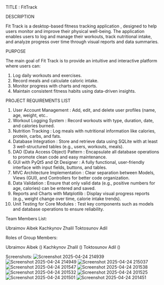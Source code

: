 TITLE : FitTrack

DESCRIPTION 

Fit Track is a desktop-based fitness tracking application , designed to help users monitor and improve their physical well-being. The application enables users to log and manage their workouts, track nutritional intake, and analyze progress over time through visual reports and data summaries.

PURPOSE

The main goal of Fit Track is to provide an intuitive and interactive platform where users can:
1. Log daily workouts and exercises.
2. Record meals and calculate caloric intake.
3. Monitor progress with charts and reports.
4. Maintain consistent fitness habits using data-driven insights.

PROJECT REQUIREMENTS LIST 

1) User Account Management : Add, edit, and delete user profiles (name, age, weight, etc..
2) Workout Logging System : Record workouts with type, duration, date, and calories burned.
3) Nutrition Tracking : Log meals with nutritional information like calories, protein, carbs, and fats.
4) Database Integration : Store and retrieve data using SQLite with at least 3 well-structured tables (e.g., users, workouts, meals).
5) DAO (Data Access Object) Pattern :
Encapsulate all database operations to promote clean code and easy maintenance.
6) GUI with PyQt5 and Qt Designer : A fully functional, user-friendly interface with input fields, buttons, and tables.
7) MVC Architecture Implementation : Clear separation between Models, Views (GUI), and Controllers for better code organization.
8) Data Validation : Ensure that only valid data (e.g., positive numbers for age, calories) can be entered and saved.
9) Reports and Charts with Matplotlib : Display visual progress reports (e.g., weight change over time, calorie intake trends).
10) Unit Testing for Core Modules : Test key components such as models and database operations to ensure reliability.

Team Members List: 

Ubraimov Aibek
Kachkynov Zhalil
Toktosunov Adil

Roles of Group Members:

Ubraimov Aibek ()
Kachkynov Zhalil ()
Toktosunov Adil ()

Screenshots: 
![Screenshot 2025-04-24 214939](https://github.com/user-attachments/assets/18754990-250d-4725-9665-fcef75b5e911)
![Screenshot 2025-04-24 214949](https://github.com/user-attachments/assets/9e883bd2-56f1-4a82-a64a-d5d6b14f45e3)
![Screenshot 2025-04-24 215037](https://github.com/user-attachments/assets/77cd2382-8357-4e38-b7fd-389720e51f53)
![Screenshot 2025-04-24 201547](https://github.com/user-attachments/assets/57d3257b-49e4-4b8d-a63c-e5c7870a24b3)
![Screenshot 2025-04-24 201538](https://github.com/user-attachments/assets/5976fd14-4517-44f2-9d4f-8d8a2acdb059)
![Screenshot 2025-04-24 201532](https://github.com/user-attachments/assets/a79bf77d-76ef-400f-a2a9-097e9e91c8ac)
![Screenshot 2025-04-24 201525](https://github.com/user-attachments/assets/10f51914-ae0f-4afb-a559-f9965fb0fad3)
![Screenshot 2025-04-24 201501](https://github.com/user-attachments/assets/e34245f2-4ccb-4ea2-9960-a49b0ab887fb)
![Screenshot 2025-04-24 201451](https://github.com/user-attachments/assets/f9d6091d-46d8-4503-8dc1-3fe068c24338)





















